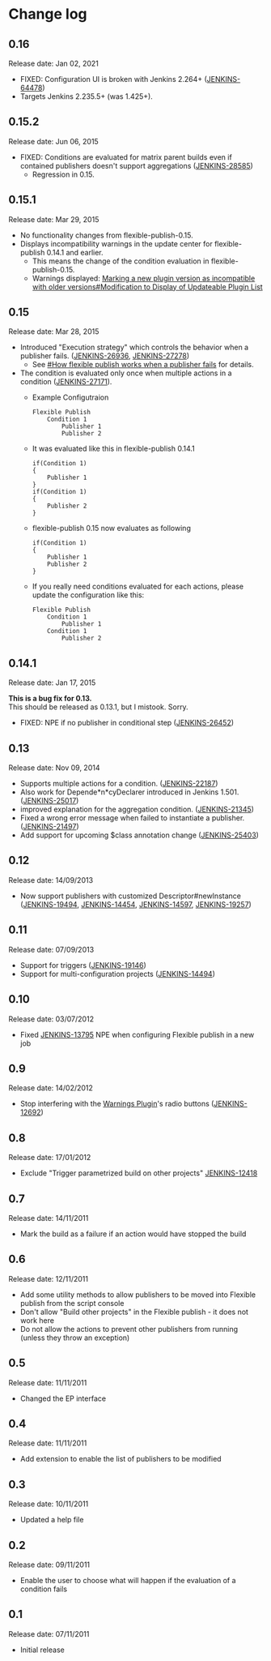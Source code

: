 # Change log

## 0.16

Release date: Jan 02, 2021

-   FIXED: Configuration UI is broken with Jenkins 2.264+
    ([JENKINS-64478](https://issues.jenkins.io/browse/JENKINS-64478))
-   Targets Jenkins 2.235.5+ (was 1.425+).


## 0.15.2

Release date: Jun 06, 2015

-   FIXED: Conditions are evaluated for matrix parent builds even if
    contained publishers doesn't support aggregations
    ([JENKINS-28585](https://issues.jenkins-ci.org/browse/JENKINS-28585))
    -   Regression in 0.15.

## 0.15.1

Release date: Mar 29, 2015

-   No functionality changes from flexible-publish-0.15.
-   Displays incompatibility warnings in the update center for
    flexible-publish 0.14.1 and earlier.
    -   This means the change of the condition evaluation in
        flexible-publish-0.15.
    -   Warnings displayed: [Marking a new plugin version as
        incompatible with older versions\#Modification to Display of
        Updateable Plugin
        List](https://wiki.jenkins.io/display/JENKINS/Marking+a+new+plugin+version+as+incompatible+with+older+versions#Markinganewpluginversionasincompatiblewitholderversions-ModificationtoDisplayofUpdateablePluginList)

## 0.15

Release date: Mar 28, 2015

-   Introduced "Execution strategy" which controls the behavior when a
    publisher fails.
    ([JENKINS-26936](https://issues.jenkins-ci.org/browse/JENKINS-26936),
    [JENKINS-27278](https://issues.jenkins-ci.org/browse/JENKINS-27278))
    -   See [\#How flexible publish works when a publisher
        fails](https://wiki.jenkins.io/display/JENKINS/Flexible+Publish+Plugin#FlexiblePublishPlugin-Howflexiblepublishworkswhenapublisherfails)
        for details.
-   The condition is evaluated only once when multiple actions in a
    condition
    ([JENKINS-27171](https://issues.jenkins-ci.org/browse/JENKINS-27171)).
    -   Example Configutraion

            Flexible Publish
                Condition 1
                    Publisher 1
                    Publisher 2

    -   It was evaluated like this in flexible-publish 0.14.1

            if(Condition 1)
            {
                Publisher 1
            }
            if(Condition 1)
            {
                Publisher 2
            }

    -   flexible-publish 0.15 now evaluates as following

            if(Condition 1)
            {
                Publisher 1
                Publisher 2
            }

    -   If you really need conditions evaluated for each actions, please
        update the configuration like this:

            Flexible Publish
                Condition 1
                    Publisher 1
                Condition 1
                    Publisher 2

## 0.14.1

Release date: Jan 17, 2015

**This is a bug fix for 0.13.**  
This should be released as 0.13.1, but I mistook. Sorry.

-   FIXED: NPE if no publisher in conditional step
    ([JENKINS-26452](https://issues.jenkins-ci.org/browse/JENKINS-26452))

## 0.13

Release date: Nov 09, 2014

-   Supports multiple actions for a condition.
    ([JENKINS-22187](https://issues.jenkins-ci.org/browse/JENKINS-22187))
-   Also work for Depende\*n\*cyDeclarer introduced in Jenkins 1.501.
    ([JENKINS-25017](https://issues.jenkins-ci.org/browse/JENKINS-25017))
-   improved explanation for the aggregation condition.
    ([JENKINS-21345](https://issues.jenkins-ci.org/browse/JENKINS-21345))
-   Fixed a wrong error message when failed to instantiate a publisher.
    ([JENKINS-21497](https://issues.jenkins-ci.org/browse/JENKINS-21497))
-   Add support for upcoming $class annotation change
    ([JENKINS-25403](https://issues.jenkins-ci.org/browse/JENKINS-25403))

## 0.12

Release date: 14/09/2013

-   Now support publishers with customized Descriptor\#newInstance
    ([JENKINS-19494](https://issues.jenkins-ci.org/browse/JENKINS-19494),
    [JENKINS-14454](https://issues.jenkins-ci.org/browse/JENKINS-14454),
    [JENKINS-14597](https://issues.jenkins-ci.org/browse/JENKINS-14597),
    [JENKINS-19257](https://issues.jenkins-ci.org/browse/JENKINS-19257))

## 0.11

Release date: 07/09/2013

-   Support for triggers
    ([JENKINS-19146](https://issues.jenkins-ci.org/browse/JENKINS-19146))
-   Support for multi-configuration projects
    ([JENKINS-14494](https://issues.jenkins-ci.org/browse/JENKINS-14494))

## 0.10

Release date: 03/07/2012

-   Fixed
    [JENKINS-13795](https://issues.jenkins-ci.org/browse/JENKINS-13795)
    NPE when configuring Flexible publish in a new job

## 0.9

Release date: 14/02/2012

-   Stop interfering with the [Warnings
    Plugin](https://wiki.jenkins.io/display/JENKINS/Warnings+Plugin)'s
    radio buttons
    ([JENKINS-12692](https://issues.jenkins-ci.org/browse/JENKINS-12692))

## 0.8

Release date: 17/01/2012

-   Exclude "Trigger parametrized build on other projects"
    [JENKINS-12418](https://issues.jenkins-ci.org/browse/JENKINS-12418)

## 0.7

Release date: 14/11/2011

-   Mark the build as a failure if an action would have stopped the
    build

## 0.6

Release date: 12/11/2011

-   Add some utility methods to allow publishers to be moved into
    Flexible publish from the script console
-   Don't allow "Build other projects" in the Flexible publish - it does
    not work here
-   Do not allow the actions to prevent other publishers from running
    (unless they throw an exception)

## 0.5

Release date: 11/11/2011

-   Changed the EP interface

## 0.4

Release date: 11/11/2011

-   Add extension to enable the list of publishers to be modified

## 0.3

Release date: 10/11/2011

-   Updated a help file

## 0.2

Release date: 09/11/2011

-   Enable the user to choose what will happen if the evaluation of a
    condition fails

## 0.1

Release date: 07/11/2011

-   Initial release
